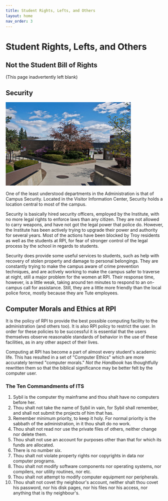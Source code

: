 ```yaml
---
title: Student Rights, Lefts, and Others
layout: home
nav_order: 3
---
```


# Student Rights, Lefts, and Others

## Not the Student Bill of Rights

(This page inadvertently left blank)  

## Security

![Campus Security](images/03-campus_security.jpg)

One of the least understood departments in the Administration is that of Campus Security. Located in the Visitor Information Center, Security holds a location central to most of the campus.

Security is basically hired security officers, employed by the Institute, with no more legal rights to enforce laws than any citizen. They are not allowed to carry weapons, and have not got the legal power that police do. However, the Institute has been actively trying to upgrade their power and authority for several years. Most of the actions have been blocked by Troy residents as well as the students at RPI, for fear of stronger control of the legal process by the school in regards to students.

Security does provide some useful services to students, such as help with recovery of stolen property and damage to personal belongings. They are constantly trying to make the campus aware of crime prevention techniques, and are actively working to make the campus safer to traverse at night, still a major problem for the women at RPI. Their response time, however, is a little weak, taking around ten minutes to respond to an on-campus call for assistance. Still, they are a little more friendly than the local police force, mostly because they are Tute employees.

## Computer Morals and Ethics at RPI

It is the policy of RPI to provide the best possible computing facility to the administration (and others too). It is also RPI policy to restrict the user. In order for these policies to be successful it is essential that the users themselves observe reasonable standards of behavior in the use of these facilities, as in any other aspect of their lives.

Computing at RPI has become a part of almost every student's academic life. This has resulted in a set of "Computer Ethics" which are more accurately termed "computer morals." _Not the Handbook_ has thoughtfully rewritten them so that the biblical significance may be better felt by the computer user.

### The Ten Commandments of ITS

1. Sybil is the computer thy mainframe and thou shalt have no computers before her.
2. Thou shalt not take the name of Sybil in vain, for Sybil shall remember, and shall not submit the projects of him that has.
3. Remember minimum priority, to keep it holy. For normal priority is the sabbath of the administration, in it thou shalt do no work.
4. Thou shalt not read nor use the private files of others, neither change nor delete them.
5. Thou shalt not use an account for purposes other than that for which its funds are allocated.
6. There is no number six.
7. Thou shalt not violate property rights nor copyrights in data nor computer programs.
8. Thou shalt not modify software components nor operating systems, nor compilers, nor utility routines, nor etc.
9. Thou shalt not attempt to modify computer equipment nor peripherals.
10. Thou shalt not covet thy neighbour's account, neither shalt thou covet his password, nor his disk pages, nor his files nor his access, nor anything that is thy neighbour's.
